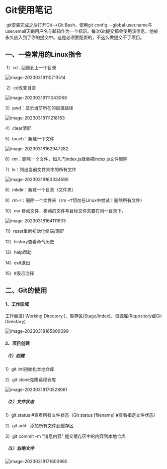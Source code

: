 # Git使用笔记

​    git安装完成之后打开Git-->Git Bash，使用git config --global user.name与user.email天蝎用户名与邮箱作为一个标识。每次Git提交都会使用该信息，他被永久嵌入到了你的提交中。这是必须要配置的，不这么做提交不了项目。

## 一、一些常用的Linux指令

​    1）cd ..回退到上一个目录

![image-20230318110713514](C:\Users\zj\AppData\Roaming\Typora\typora-user-images\image-20230318110713514.png)

​    2）cd改变目录

![image-20230318111043068](C:\Users\zj\AppData\Roaming\Typora\typora-user-images\image-20230318111043068.png)

3）pwd：显示当前所在的目录路径

![image-20230318111218183](C:\Users\zj\AppData\Roaming\Typora\typora-user-images\image-20230318111218183.png)

4）clear清屏

5）touch：新建一个文件

![image-20230318162947282](C:\Users\zj\AppData\Roaming\Typora\typora-user-images\image-20230318162947282.png)

6）rm：删除一个文件，如入门index.js就会把index.js文件删除

7）ls：列出当前文件夹中的所有文件

![image-20230318163334590](C:\Users\zj\AppData\Roaming\Typora\typora-user-images\image-20230318163334590.png)

8）mkdir：新建一个目录（文件夹）

9）rm-r：删除一个文件夹（rm -rf切勿在Linux中尝试！删除所有文件）

10）mv 移动文件，移动的文件与目标文件夹要在同一目录下。

![image-20230318164111633](C:\Users\zj\AppData\Roaming\Typora\typora-user-images\image-20230318164111633.png)

11）reset重新初始化终端/清屏

12）history查看命令历史

13）help帮助

14）exit退出

15）#表示注释

## 二、Git的使用

#### 1、工作区域

工作目录( Working Directory )、暂存区(Stage/Index)、资源库(Repository或Git Directory)

![image-20230318165800099](C:\Users\zj\AppData\Roaming\Typora\typora-user-images\image-20230318165800099.png)

#### 2、项目创建

##### （1）创建

1）git inti初始化本地仓库

2）git clone克隆远程仓库

![image-20230318170528081](C:\Users\zj\AppData\Roaming\Typora\typora-user-images\image-20230318170528081.png)

##### （2）文件状态

1）git status #查看所有文件状态（Git status [filename]   #查看指定文件状态）

2）git add .  添加所有文件到缓存区

3）git commit -m "消息内容"     提交缓存区中的内容到本地仓库

##### （3）忽略文件

![image-20230318171603960](C:\Users\zj\AppData\Roaming\Typora\typora-user-images\image-20230318171603960.png)







